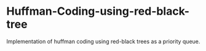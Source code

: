 # Huffman-Coding-using-red-black-tree
Implementation of huffman coding using red-black trees as a priority queue.
